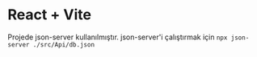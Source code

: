 # React + Vite

Projede json-server kullanılmıştır.
json-server'i çalıştırmak için  `npx json-server ./src/Api/db.json`
